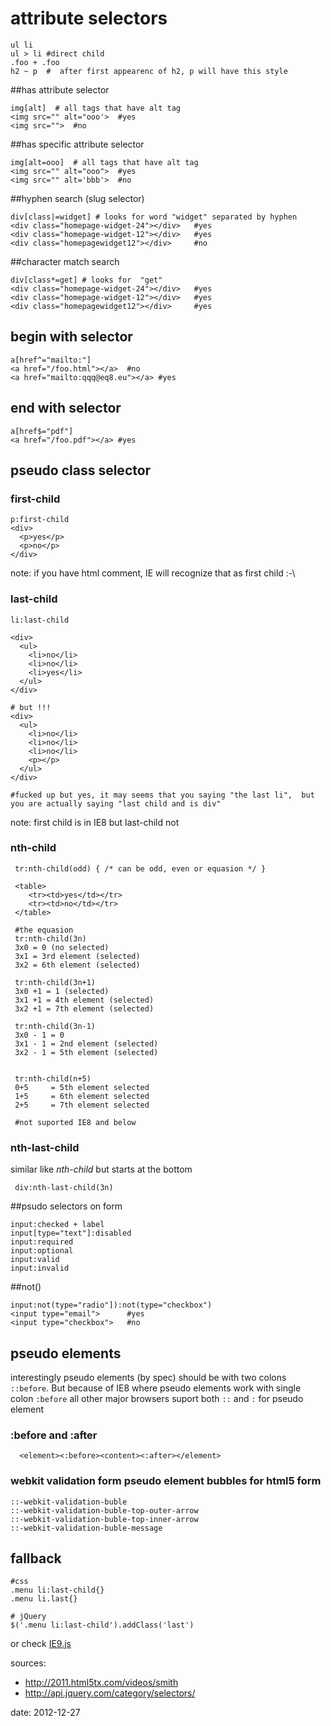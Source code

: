 

# attribute selectors 

    ul li
    ul > li #direct child
    .foo + .foo
    h2 ~ p  #  after first appearenc of h2, p will have this style


##has attribute selector 

    img[alt]  # all tags that have alt tag
    <img src="" alt="ooo'>  #yes
    <img src="">  #no

##has specific attribute selector 

    img[alt=ooo]  # all tags that have alt tag
    <img src="" alt="ooo">  #yes
    <img src="" alt='bbb'>  #no

##hyphen search (slug selector)

    div[class|=widget] # looks for word "widget" separated by hyphen
    <div class="homepage-widget-24"></div>   #yes
    <div class="homepage-widget-12"></div>   #yes
    <div class="homepagewidget12"></div>     #no

##character match search

    div[class*=get] # looks for  "get" 
    <div class="homepage-widget-24"></div>   #yes
    <div class="homepage-widget-12"></div>   #yes
    <div class="homepagewidget12"></div>     #yes

## begin with selector

    a[href^="mailto:"]
    <a href="/foo.html"></a>  #no 
    <a href="mailto:qqq@eq8.eu"></a> #yes

## end with selector

    a[href$="pdf"]
    <a href="/foo.pdf"></a> #yes


## pseudo class selector

### first-child

    p:first-child
    <div> 
      <p>yes</p>
      <p>no</p>
    </div>

note: if you have html comment, IE will recognize that as first child :-\ 

### last-child

    li:last-child

    <div> 
      <ul>
        <li>no</li>
        <li>no</li>
        <li>yes</li>
      </ul>
    </div>

    # but !!!
    <div> 
      <ul>
        <li>no</li>
        <li>no</li>
        <li>no</li>
        <p></p>
      </ul>
    </div>

    #fucked up but yes, it may seems that you saying "the last li",  but  you are actually saying "last child and is div"

note: first child is in IE8 but last-child not 

### nth-child

     tr:nth-child(odd) { /* can be odd, even or equasion */ }

     <table>
        <tr><td>yes</td></tr>
        <tr><td>no</td></tr>
     </table>

     #the equasion
     tr:nth-child(3n)
     3x0 = 0 (no selected)
     3x1 = 3rd element (selected)
     3x2 = 6th element (selected)

     tr:nth-child(3n+1)
     3x0 +1 = 1 (selected)
     3x1 +1 = 4th element (selected)
     3x2 +1 = 7th element (selected)

     tr:nth-child(3n-1)
     3x0 - 1 = 0 
     3x1 - 1 = 2nd element (selected)
     3x2 - 1 = 5th element (selected)


     tr:nth-child(n+5)
     0+5     = 5th element selected
     1+5     = 6th element selected
     2+5     = 7th element selected

     #not suported IE8 and below


### nth-last-child

similar like *nth-child* but starts at the bottom

     div:nth-last-child(3n)


##psudo selectors on form

    input:checked + label
    input[type="text"]:disabled
    input:required
    input:optional
    input:valid
    input:invalid


##not()

    input:not(type="radio"]):not(type="checkbox")
    <input type="email">      #yes
    <input type="checkbox">   #no


## pseudo elements

interestingly pseudo elements (by spec) should be with two colons  `::before`. But because of IE8 where pseudo elements work with single colon `:before` all other major browsers suport both `::` and `:` for pseudo element

### :before and :after

      <element><:before><content><:after></element>

### webkit validation form pseudo element bubbles for html5 form

    ::-webkit-validation-buble
    ::-webkit-validation-buble-top-outer-arrow
    ::-webkit-validation-buble-top-inner-arrow
    ::-webkit-validation-buble-message



## fallback

    #css
    .menu li:last-child{}
    .menu li.last{}

    # jQuery
    $('.menu li:last-child').addClass('last')


or check [IE9.js](http://code.google.com/p/ie7-js/)



sources:

* http://2011.html5tx.com/videos/smith
* http://api.jquery.com/category/selectors/

date: 2012-12-27





